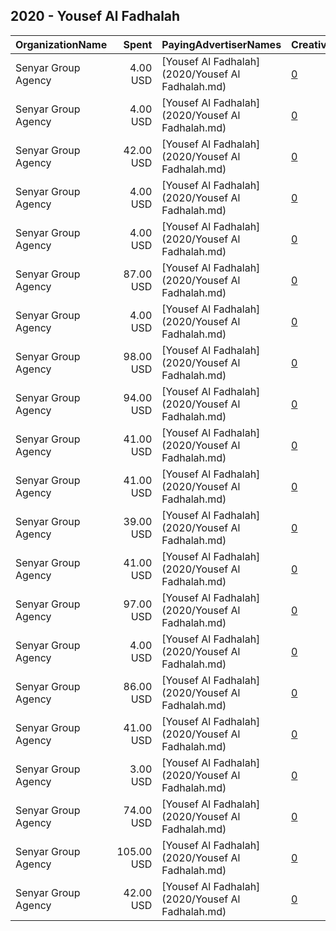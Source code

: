 ## 2020 - Yousef Al Fadhalah 
|OrganizationName|Spent|PayingAdvertiserNames|CreativeUrls|Impressions|Genders|AgeBrackets|CountryCodes|BillingAddresses|CandidateBallotInformation|
|:---|---:|:---|:---|---:|:---|:---|:---|:---|:---|
|Senyar Group Agency|4.00 USD|[Yousef Al Fadhalah](2020/Yousef Al Fadhalah.md)|[0](https://www.snap.com/political-ads/asset/0311b96f356183a861794ec87c5a3f403bfedc627531ec9acfdc7b2a2887391f?mediaType=mp4)|2,966||18+|kuwait|"Press Street,Shewikh,11111,KW"|Yousef AlFadhalah|
|Senyar Group Agency|4.00 USD|[Yousef Al Fadhalah](2020/Yousef Al Fadhalah.md)|[0](https://www.snap.com/political-ads/asset/0311b96f356183a861794ec87c5a3f403bfedc627531ec9acfdc7b2a2887391f?mediaType=mp4)|2,973||18+|kuwait|"Press Street,Shewikh,11111,KW"|Yousef AlFadhalah|
|Senyar Group Agency|42.00 USD|[Yousef Al Fadhalah](2020/Yousef Al Fadhalah.md)|[0](https://www.snap.com/political-ads/asset/98e87be7f064adcb36ce48e8f70d8a997a8fc19eb7bda3eb650aae1360ab5887?mediaType=mp4)|16,591||18+|kuwait|"Press Street,Shewikh,11111,KW"|Yousef AlFadhalah|
|Senyar Group Agency|4.00 USD|[Yousef Al Fadhalah](2020/Yousef Al Fadhalah.md)|[0](https://www.snap.com/political-ads/asset/0311b96f356183a861794ec87c5a3f403bfedc627531ec9acfdc7b2a2887391f?mediaType=mp4)|2,902||18+|kuwait|"Press Street,Shewikh,11111,KW"|Yousef AlFadhalah|
|Senyar Group Agency|4.00 USD|[Yousef Al Fadhalah](2020/Yousef Al Fadhalah.md)|[0](https://www.snap.com/political-ads/asset/0311b96f356183a861794ec87c5a3f403bfedc627531ec9acfdc7b2a2887391f?mediaType=mp4)|3,040||18+|kuwait|"Press Street,Shewikh,11111,KW"|Yousef AlFadhalah|
|Senyar Group Agency|87.00 USD|[Yousef Al Fadhalah](2020/Yousef Al Fadhalah.md)|[0](https://www.snap.com/political-ads/asset/15cdbd030fe99d4e24088e55c6170e6495f6fb6aa733c41f36b958c44bb2bf30?mediaType=mp4)|25,683||18+|kuwait|"Press Street,Shewikh,11111,KW"|Yousef Al Fadhalah|
|Senyar Group Agency|4.00 USD|[Yousef Al Fadhalah](2020/Yousef Al Fadhalah.md)|[0](https://www.snap.com/political-ads/asset/0311b96f356183a861794ec87c5a3f403bfedc627531ec9acfdc7b2a2887391f?mediaType=mp4)|2,986||18+|kuwait|"Press Street,Shewikh,11111,KW"|Yousef AlFadhalah|
|Senyar Group Agency|98.00 USD|[Yousef Al Fadhalah](2020/Yousef Al Fadhalah.md)|[0](https://www.snap.com/political-ads/asset/15cdbd030fe99d4e24088e55c6170e6495f6fb6aa733c41f36b958c44bb2bf30?mediaType=mp4)|28,830||18+|kuwait|"Press Street,Shewikh,11111,KW"|Yousef Al Fadhalah|
|Senyar Group Agency|94.00 USD|[Yousef Al Fadhalah](2020/Yousef Al Fadhalah.md)|[0](https://www.snap.com/political-ads/asset/15cdbd030fe99d4e24088e55c6170e6495f6fb6aa733c41f36b958c44bb2bf30?mediaType=mp4)|27,534||18+|kuwait|"Press Street,Shewikh,11111,KW"|Yousef Al Fadhalah|
|Senyar Group Agency|41.00 USD|[Yousef Al Fadhalah](2020/Yousef Al Fadhalah.md)|[0](https://www.snap.com/political-ads/asset/98e87be7f064adcb36ce48e8f70d8a997a8fc19eb7bda3eb650aae1360ab5887?mediaType=mp4)|16,396||18+|kuwait|"Press Street,Shewikh,11111,KW"|Yousef AlFadhalah|
|Senyar Group Agency|41.00 USD|[Yousef Al Fadhalah](2020/Yousef Al Fadhalah.md)|[0](https://www.snap.com/political-ads/asset/98e87be7f064adcb36ce48e8f70d8a997a8fc19eb7bda3eb650aae1360ab5887?mediaType=mp4)|17,512||18+|kuwait|"Press Street,Shewikh,11111,KW"|Yousef AlFadhalah|
|Senyar Group Agency|39.00 USD|[Yousef Al Fadhalah](2020/Yousef Al Fadhalah.md)|[0](https://www.snap.com/political-ads/asset/98e87be7f064adcb36ce48e8f70d8a997a8fc19eb7bda3eb650aae1360ab5887?mediaType=mp4)|15,784||18+|kuwait|"Press Street,Shewikh,11111,KW"|Yousef AlFadhalah|
|Senyar Group Agency|41.00 USD|[Yousef Al Fadhalah](2020/Yousef Al Fadhalah.md)|[0](https://www.snap.com/political-ads/asset/98e87be7f064adcb36ce48e8f70d8a997a8fc19eb7bda3eb650aae1360ab5887?mediaType=mp4)|16,235||18+|kuwait|"Press Street,Shewikh,11111,KW"|Yousef AlFadhalah|
|Senyar Group Agency|97.00 USD|[Yousef Al Fadhalah](2020/Yousef Al Fadhalah.md)|[0](https://www.snap.com/political-ads/asset/15cdbd030fe99d4e24088e55c6170e6495f6fb6aa733c41f36b958c44bb2bf30?mediaType=mp4)|28,559||18+|kuwait|"Press Street,Shewikh,11111,KW"|Yousef Al Fadhalah|
|Senyar Group Agency|4.00 USD|[Yousef Al Fadhalah](2020/Yousef Al Fadhalah.md)|[0](https://www.snap.com/political-ads/asset/0311b96f356183a861794ec87c5a3f403bfedc627531ec9acfdc7b2a2887391f?mediaType=mp4)|2,848||18+|kuwait|"Press Street,Shewikh,11111,KW"|Yousef AlFadhalah|
|Senyar Group Agency|86.00 USD|[Yousef Al Fadhalah](2020/Yousef Al Fadhalah.md)|[0](https://www.snap.com/political-ads/asset/15cdbd030fe99d4e24088e55c6170e6495f6fb6aa733c41f36b958c44bb2bf30?mediaType=mp4)|25,396||18+|kuwait|"Press Street,Shewikh,11111,KW"|Yousef Al Fadhalah|
|Senyar Group Agency|41.00 USD|[Yousef Al Fadhalah](2020/Yousef Al Fadhalah.md)|[0](https://www.snap.com/political-ads/asset/98e87be7f064adcb36ce48e8f70d8a997a8fc19eb7bda3eb650aae1360ab5887?mediaType=mp4)|15,749||18+|kuwait|"Press Street,Shewikh,11111,KW"|Yousef AlFadhalah|
|Senyar Group Agency|3.00 USD|[Yousef Al Fadhalah](2020/Yousef Al Fadhalah.md)|[0](https://www.snap.com/political-ads/asset/0311b96f356183a861794ec87c5a3f403bfedc627531ec9acfdc7b2a2887391f?mediaType=mp4)|2,774||18+|kuwait|"Press Street,Shewikh,11111,KW"|Yousef AlFadhalah|
|Senyar Group Agency|74.00 USD|[Yousef Al Fadhalah](2020/Yousef Al Fadhalah.md)|[0](https://www.snap.com/political-ads/asset/15cdbd030fe99d4e24088e55c6170e6495f6fb6aa733c41f36b958c44bb2bf30?mediaType=mp4)|21,712||18+|kuwait|"Press Street,Shewikh,11111,KW"|Yousef Al Fadhalah|
|Senyar Group Agency|105.00 USD|[Yousef Al Fadhalah](2020/Yousef Al Fadhalah.md)|[0](https://www.snap.com/political-ads/asset/15cdbd030fe99d4e24088e55c6170e6495f6fb6aa733c41f36b958c44bb2bf30?mediaType=mp4)|30,858||18+|kuwait|"Press Street,Shewikh,11111,KW"|Yousef Al Fadhalah|
|Senyar Group Agency|42.00 USD|[Yousef Al Fadhalah](2020/Yousef Al Fadhalah.md)|[0](https://www.snap.com/political-ads/asset/98e87be7f064adcb36ce48e8f70d8a997a8fc19eb7bda3eb650aae1360ab5887?mediaType=mp4)|16,529||18+|kuwait|"Press Street,Shewikh,11111,KW"|Yousef AlFadhalah|
